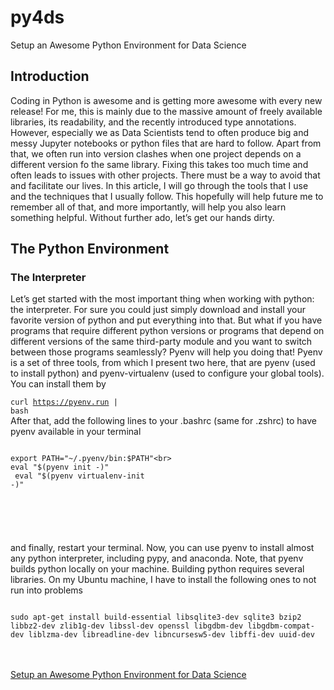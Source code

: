 # py4ds
Setup an Awesome Python Environment for Data Science

<h2>Introduction</h2>
Coding in Python is awesome and is getting more awesome with every new release! For me, this is mainly due to the massive amount of freely available libraries, its readability, and the recently introduced type annotations. However, especially we as Data Scientists tend to often produce big and messy Jupyter notebooks or python files that are hard to follow. Apart from that, we often run into version clashes when one project depends on a different version fo the same library. Fixing this takes too much time and often leads to issues with other projects. There must be a way to avoid that and facilitate our lives. In this article, I will go through the tools that I use and the techniques that I usually follow. This hopefully will help future me to remember all of that, and more importantly, will help you also learn something helpful. Without further ado, let’s get our hands dirty.
<br>
<h2>The Python Environment</h2>
<h3>The Interpreter</h3>
Let’s get started with the most important thing when working with python: the interpreter. For sure you could just simply download and install your favorite version of python and put everything into that. But what if you have programs that require different python versions or programs that depend on different versions of the same third-party module and you want to switch between those programs seamlessly?
Pyenv will help you doing that!
Pyenv is a set of three tools, from which I present two here, that are pyenv (used to install python) and pyenv-virtualenv (used to configure your global tools). You can install them by

<code>curl https://pyenv.run | bash</code><br>
After that, add the following lines to your .bashrc (same for .zshrc) to have pyenv available in your terminal<br>
<code><p>
export PATH="~/.pyenv/bin:$PATH"<br>
eval "$(pyenv init -)"<br>
eval "$(pyenv virtualenv-init -)"<br>
  </p>
</code><br>
and finally, restart your terminal. Now, you can use pyenv to install almost any python interpreter, including pypy, and anaconda. Note, that pyenv builds python locally on your machine. Building python requires several libraries. On my Ubuntu machine, I have to install the following ones to not run into problems
<p>
<code>
sudo apt-get install build-essential libsqlite3-dev sqlite3 bzip2 libbz2-dev zlib1g-dev libssl-dev openssl libgdbm-dev libgdbm-compat-dev liblzma-dev libreadline-dev libncursesw5-dev libffi-dev uuid-dev
</code>
</p>
<br>
<br>
<source><a href="https://towardsdatascience.com/how-to-setup-an-awesome-python-environment-for-data-science-or-anything-else-35d358cc95d5">Setup an Awesome Python Environment for Data Science</a></source>
